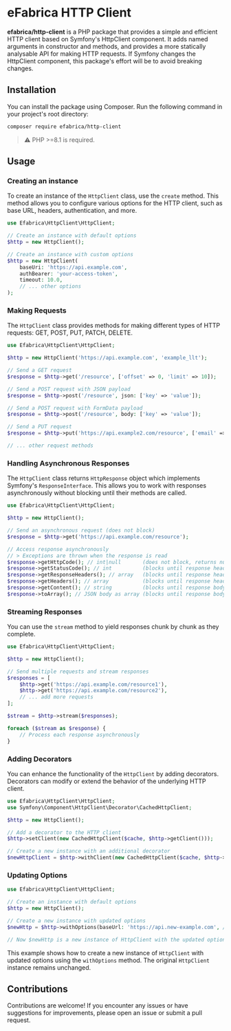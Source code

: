 # eFabrica HTTP Client

**efabrica/http-client** is a PHP package that provides a simple and efficient HTTP client based on Symfony's HttpClient component. 
It adds named arguments in constructor and methods, and provides a more statically analysable API for making HTTP requests.
If Symfony changes the HttpClient component, this package's effort will be to avoid breaking changes.

## Installation

You can install the package using Composer. Run the following command in your project's root directory:

```bash
composer require efabrica/http-client
```

> ⚠️ PHP >=8.1 is required.

## Usage

### Creating an instance

To create an instance of the `HttpClient` class, use the `create` method. This method allows you to configure various options for the HTTP client, such as base URL, headers, authentication, and more.

```php
use Efabrica\HttpClient\HttpClient;

// Create an instance with default options
$http = new HttpClient();

// Create an instance with custom options
$http = new HttpClient(
    baseUri: 'https://api.example.com',
    authBearer: 'your-access-token',
    timeout: 10.0,
    // ... other options
);
```

### Making Requests

The `HttpClient` class provides methods for making different types of HTTP requests: GET, POST, PUT, PATCH, DELETE.

```php
use Efabrica\HttpClient\HttpClient;

$http = new HttpClient('https://api.example.com', 'example_llt');

// Send a GET request
$response = $http->get('/resource', ['offset' => 0, 'limit' => 10]);

// Send a POST request with JSON payload
$response = $http->post('/resource', json: ['key' => 'value']);

// Send a POST request with FormData payload
$response = $http->post('/resource', body: ['key' => 'value']);

// Send a PUT request
$response = $http->put('https://api.example2.com/resource', ['email' => 'admin@example.com']);

// ... other request methods
```

### Handling Asynchronous Responses

The `HttpClient` class returns `HttpResponse` object which implements Symfony's `ResponseInterface`. 
This allows you to work with responses asynchronously without blocking until their methods are called.

```php
use Efabrica\HttpClient\HttpClient;

$http = new HttpClient();

// Send an asynchronous request (does not block)
$response = $http->get('https://api.example.com/resource');

// Access response asynchronously
// > Exceptions are thrown when the response is read
$response->getHttpCode(); // int|null       (does not block, returns null if response code is not available yet)
$response->getStatusCode(); // int          (blocks until response headers are available)
$response->getResponseHeaders(); // array   (blocks until response headers are available)
$response->getHeaders(); // array           (blocks until response headers are available) 
$response->getContent(); // string          (blocks until response body is available)
$response->toArray(); // JSON body as array (blocks until response body is available)
```
### Streaming Responses

You can use the `stream` method to yield responses chunk by chunk as they complete.

```php
use Efabrica\HttpClient\HttpClient;

$http = new HttpClient();

// Send multiple requests and stream responses
$responses = [
    $http->get('https://api.example.com/resource1'),
    $http->get('https://api.example.com/resource2'),
    // ... add more requests
];

$stream = $http->stream($responses);

foreach ($stream as $response) {
    // Process each response asynchronously
}
```

### Adding Decorators

You can enhance the functionality of the `HttpClient` by adding decorators. Decorators can modify or extend the behavior of the underlying HTTP client.

```php
use Efabrica\HttpClient\HttpClient;
use Symfony\Component\HttpClient\Decorator\CachedHttpClient;

$http = new HttpClient();

// Add a decorator to the HTTP client
$http->setClient(new CachedHttpClient($cache, $http->getClient()));

// Create a new instance with an additional decorator
$newHttpClient = $http->withClient(new CachedHttpClient($cache, $http->getClient()));
```

### Updating Options

```php
use Efabrica\HttpClient\HttpClient;

// Create an instance with default options
$http = new HttpClient();

// Create a new instance with updated options
$newHttp = $http->withOptions(baseUrl: 'https://api.new-example.com', /* ... */);

// Now $newHttp is a new instance of HttpClient with the updated options
```

This example shows how to create a new instance of `HttpClient` with updated options using the `withOptions` method. 
The original `HttpClient` instance remains unchanged.

## Contributions

Contributions are welcome! If you encounter any issues or have suggestions for improvements, please open an issue or submit a pull request.
